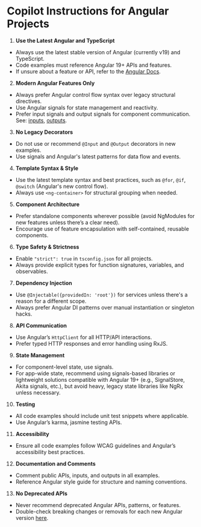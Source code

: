 # Copilot Instructions for Angular Projects

1. **Use the Latest Angular and TypeScript**

- Always use the latest stable version of Angular (currently v19) and TypeScript.
- Code examples must reference Angular 19+ APIs and features.
- If unsure about a feature or API, refer to the [Angular Docs](https://angular.dev/).

2. **Modern Angular Features Only**

- Always prefer Angular control flow syntax over legacy structural directives.
- Use Angular signals for state management and reactivity.
- Prefer input signals and output signals for component communication. See: [inputs](https://angular.dev/reference/api/core/InputSignal), [outputs](https://angular.dev/reference/api/core/OutputSignal).

3. **No Legacy Decorators**

- Do not use or recommend `@Input` and `@Output` decorators in new examples.
- Use signals and Angular's latest patterns for data flow and events.

4. **Template Syntax & Style**

- Use the latest template syntax and best practices, such as `@for`, `@if`, `@switch` (Angular's new control flow).
- Always use `<ng-container>` for structural grouping when needed.

5. **Component Architecture**

- Prefer standalone components wherever possible (avoid NgModules for new features unless there’s a clear need).
- Encourage use of feature encapsulation with self-contained, reusable components.

6. **Type Safety & Strictness**

- Enable `"strict": true` in `tsconfig.json` for all projects.
- Always provide explicit types for function signatures, variables, and observables.

7. **Dependency Injection**

- Use `@Injectable({providedIn: 'root'})` for services unless there's a reason for a different scope.
- Always prefer Angular DI patterns over manual instantiation or singleton hacks.

8. **API Communication**

- Use Angular’s `HttpClient` for all HTTP/API interactions.
- Prefer typed HTTP responses and error handling using RxJS.

9. **State Management**

- For component-level state, use signals.
- For app-wide state, recommend using signals-based libraries or lightweight solutions compatible with Angular 19+ (e.g., SignalStore, Akita signals, etc.), but avoid heavy, legacy state libraries like NgRx unless necessary.

10. **Testing**

- All code examples should include unit test snippets where applicable.
- Use Angular’s karma, jasmine testing APIs.

11. **Accessibility**

- Ensure all code examples follow WCAG guidelines and Angular’s accessibility best practices.

12. **Documentation and Comments**

- Comment public APIs, inputs, and outputs in all examples.
- Reference Angular style guide for structure and naming conventions.

13. **No Deprecated APIs**

- Never recommend deprecated Angular APIs, patterns, or features.
- Double-check breaking changes or removals for each new Angular version [here](https://update.angular.io/).
